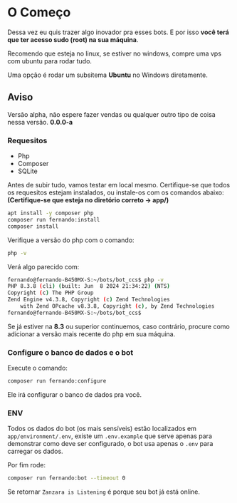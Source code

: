 # O Começo

Dessa vez eu quis trazer algo inovador pra esses bots.
E por isso **você terá que ter acesso sudo (root) na sua máquina**.

Recomendo que esteja no linux, se estiver no windows, compre uma vps com ubuntu para rodar tudo.

Uma opção é rodar um subsitema **Ubuntu** no Windows diretamente.

## Aviso

Versão alpha, não espere fazer vendas ou qualquer outro tipo de coisa nessa versão. **0.0.0-a**

### Requesitos

- Php
- Composer
- SQLite

Antes de subir tudo, vamos testar em local mesmo. Certifique-se que todos os requesitos estejam instalados, ou instale-os com os comandos abaixo:
**(Certifique-se que esteja no diretório correto -> app/)**

```bash
apt install -y composer php
composer run fernando:install
composer install
```

Verifique a versão do php com o comando:

```bash
php -v
```

Verá algo parecido com:

```bash
fernando@fernando-B450MX-S:~/bots/bot_ccs$ php -v
PHP 8.3.8 (cli) (built: Jun  8 2024 21:34:22) (NTS)
Copyright (c) The PHP Group
Zend Engine v4.3.8, Copyright (c) Zend Technologies
    with Zend OPcache v8.3.8, Copyright (c), by Zend Technologies
fernando@fernando-B450MX-S:~/bots/bot_ccs$ 
```

Se já estiver na **8.3** ou superior continuemos, caso contrário, procure como adicionar a versão mais recente do php em sua máquina.

### Configure o banco de dados e o bot

Execute o comando:

```bash
composer run fernando:configure
```

Ele irá configurar o banco de dados pra você.

### ENV

Todos os dados do bot (os mais sensíveis) estão localizados em ``app/environment/.env``, existe um ``.env.example`` que serve apenas para demonstrar como deve ser configurado, o bot usa apenas o ``.env`` para carregar os dados.

Por fim rode:

```bash
composer run fernando:bot --timeout 0
```

Se retornar `Zanzara is Listening` é porque seu bot já está online.
